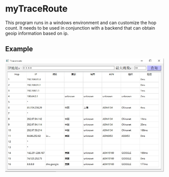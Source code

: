 # myTraceRoute

This program runs in a windows environment and can customize the hop count. It needs to be used in conjunction with a backend that can obtain geoip information based on ip.


## Example

![image](https://raw.githubusercontent.com/Jupiter0428/myTraceRoute/master/image/example.png)